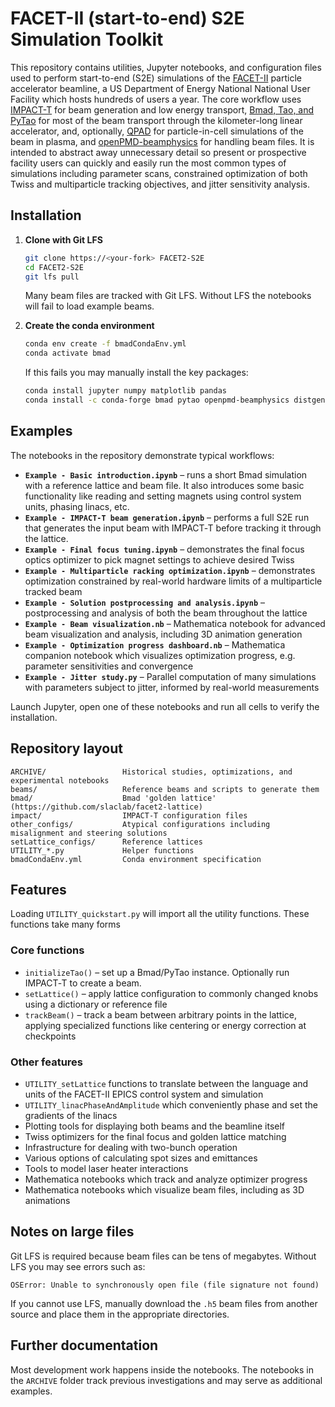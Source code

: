 # FACET-II (start-to-end) S2E Simulation Toolkit

This repository contains utilities, Jupyter notebooks, and configuration files used to perform start-to-end (S2E) simulations of the [FACET-II](https://facet-ii.slac.stanford.edu/) particle accelerator beamline, a US Department of Energy National National User Facility which hosts hundreds of users a year.  The core workflow uses [IMPACT-T](https://github.com/impact-lbl/IMPACT-T) for beam generation and low energy transport, [Bmad, Tao, and PyTao](https://www.classe.cornell.edu/bmad/) for most of the beam transport through the kilometer-long linear accelerator, and, optionally, [QPAD](https://picksc.physics.ucla.edu/qpad.html) for particle-in-cell simulations of the beam in plasma, and [openPMD-beamphysics](https://github.com/ChristopherMayes/openPMD-beamphysics) for handling beam files. It is intended to abstract away unnecessary detail so present or prospective facility users can quickly and easily run the most common types of simulations including parameter scans, constrained optimization of both Twiss and multiparticle tracking objectives, and jitter sensitivity analysis.


## Installation


1. **Clone with Git LFS**
   ```bash
   git clone https://<your-fork> FACET2-S2E
   cd FACET2-S2E
   git lfs pull
   ```
   Many beam files are tracked with Git LFS.  Without LFS the notebooks will fail to load example beams.

2. **Create the conda environment**
   ```bash
   conda env create -f bmadCondaEnv.yml
   conda activate bmad
   ```
   If this fails you may manually install the key packages:
   ```bash
   conda install jupyter numpy matplotlib pandas
   conda install -c conda-forge bmad pytao openpmd-beamphysics distgen lume-base lume-impact bayesian-optimization
   ```

## Examples

The notebooks in the repository demonstrate typical workflows:

* **`Example - Basic introduction.ipynb`** – runs a short Bmad simulation with a reference lattice and beam file.  It also introduces some basic functionality like reading and setting magnets using control system units, phasing linacs, etc.
* **`Example - IMPACT-T beam generation.ipynb`** – performs a full S2E run that generates the input beam with IMPACT‑T before tracking it through the lattice.
* **`Example - Final focus tuning.ipynb`** – demonstrates the final focus optics optimizer to pick magnet settings to achieve desired Twiss
* **`Example - Multiparticle racking optimization.ipynb`** – demonstrates optimization constrained by real-world hardware limits of a multiparticle tracked beam
* **`Example - Solution postprocessing and analysis.ipynb`** – postprocessing and analysis of both the beam throughout the lattice
* **`Example - Beam visualization.nb`** – Mathematica notebook for advanced beam visualization and analysis, including 3D animation generation
* **`Example - Optimization progress dashboard.nb`** – Mathematica companion notebook which visualizes optimization progress, e.g. parameter sensitivities and convergence
* **`Example - Jitter study.py`** – Parallel computation of many simulations with parameters subject to jitter, informed by real-world measurements

Launch Jupyter, open one of these notebooks and run all cells to verify the installation.

## Repository layout

```
ARCHIVE/                 Historical studies, optimizations, and experimental notebooks
beams/                   Reference beams and scripts to generate them
bmad/                    Bmad 'golden lattice' (https://github.com/slaclab/facet2-lattice)
impact/                  IMPACT‑T configuration files
other_configs/           Atypical configurations including misalignment and steering solutions
setLattice_configs/      Reference lattices
UTILITY_*.py             Helper functions
bmadCondaEnv.yml         Conda environment specification
```


## Features

Loading `UTILITY_quickstart.py` will import all the utility functions. These functions take many forms

### Core functions

- `initializeTao()` – set up a Bmad/PyTao instance. Optionally run IMPACT‑T to create a beam.
- `setLattice()` – apply lattice configuration to commonly changed knobs using a dictionary or reference file
- `trackBeam()` – track a beam between arbitrary points in the lattice, applying specialized functions like centering or energy correction at checkpoints

### Other features

- `UTILITY_setLattice` functions to translate between the language and units of the FACET-II EPICS control system and simulation
- `UTILITY_linacPhaseAndAmplitude` which conveniently phase and set the gradients of the linacs
- Plotting tools for displaying both beams and the beamline itself
- Twiss optimizers for the final focus and golden lattice matching
- Infrastructure for dealing with two-bunch operation
- Various options of calculating spot sizes and emittances
- Tools to model laser heater interactions
- Mathematica notebooks which track and analyze optimizer progress
- Mathematica notebooks which visualize beam files, including as 3D animations

## Notes on large files

Git LFS is required because beam files can be tens of megabytes.  Without LFS you may see errors such as:

```
OSError: Unable to synchronously open file (file signature not found)
```

If you cannot use LFS, manually download the `.h5` beam files from another source and place them in the appropriate directories.

## Further documentation

Most development work happens inside the notebooks.  The notebooks in the `ARCHIVE` folder track previous investigations and may serve as additional examples.
